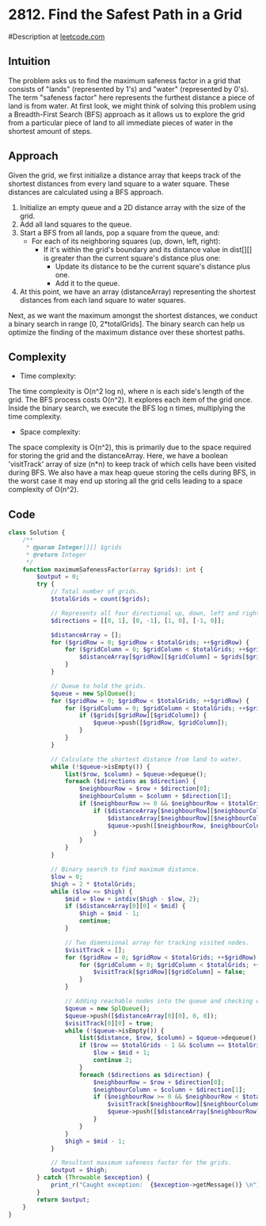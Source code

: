 # 2812. Find the Safest Path in a Grid
#Description at [leetcode.com](https://leetcode.com/problems/find-the-safest-path-in-a-grid/description/)

## Intuition
The problem asks us to find the maximum safeness factor in a grid that consists of "lands" (represented by 1's) and 
"water" (represented by 0's). The term "safeness factor" here represents the furthest distance a piece of land is from 
water. At first look, we might think of solving this problem using a Breadth-First Search (BFS) approach as it allows us to 
explore the grid from a particular piece of land to all immediate pieces of water in the shortest amount of steps.

## Approach
Given the grid, we first initialize a distance array that keeps track of the shortest distances from every land square 
to a water square. These distances are calculated using a BFS approach.

1. Initialize an empty queue and a 2D distance array with the size of the grid.
2. Add all land squares to the queue.
3. Start a BFS from all lands, pop a square from the queue, and:
    - For each of its neighboring squares (up, down, left, right):
        - If it's within the grid's boundary and its distance value in dist[][] is greater than the current square's 
          distance plus one:
            - Update its distance to be the current square's distance plus one.
            - Add it to the queue.
4. At this point, we have an array (distanceArray) representing the shortest distances from each land square to water 
   squares.

Next, as we want the maximum amongst the shortest distances, we conduct a binary search in range [0, 2*totalGrids]. 
The binary search can help us optimize the finding of the maximum distance over these shortest paths.

## Complexity
- Time complexity:

The time complexity is O(n^2 log n), where n is each side's length of the grid. The BFS process costs O(n^2). It explores each item of the grid once. Inside the binary search, we execute the BFS log n times, multiplying the time complexity.

- Space complexity:

The space complexity is O(n^2), this is primarily due to the space required for storing the grid and the distanceArray. Here, we have a boolean 'visitTrack' array of size (n*n) to keep track of which cells have been visited during BFS. We also have a max heap queue storing the cells during BFS, in the worst case it may end up storing all the grid cells leading to a space complexity of O(n^2).

## Code
```php
class Solution {
    /**
     * @param Integer[][] $grids
     * @return Integer
     */
    function maximumSafenessFactor(array $grids): int {
        $output = 0;
        try {
            // Total number of grids.
            $totalGrids = count($grids);

            // Represents all four directional up, down, left and right.
            $directions = [[0, 1], [0, -1], [1, 0], [-1, 0]];

            $distanceArray = [];
            for ($gridRow = 0; $gridRow < $totalGrids; ++$gridRow) {
                for ($gridColumn = 0; $gridColumn < $totalGrids; ++$gridColumn) {
                    $distanceArray[$gridRow][$gridColumn] = $grids[$gridRow][$gridColumn] ? 0 : PHP_INT_MAX;
                }
            }

            // Queue to hold the grids.
            $queue = new SplQueue();
            for ($gridRow = 0; $gridRow < $totalGrids; ++$gridRow) {
                for ($gridColumn = 0; $gridColumn < $totalGrids; ++$gridColumn) {
                    if ($grids[$gridRow][$gridColumn]) {
                        $queue->push([$gridRow, $gridColumn]);
                    }
                }
            }

            // Calculate the shortest distance from land to water.
            while (!$queue->isEmpty()) {
                list($row, $column) = $queue->dequeue();
                foreach ($directions as $direction) {
                    $neighbourRow = $row + $direction[0];
                    $neighbourColumn = $column + $direction[1];
                    if ($neighbourRow >= 0 && $neighbourRow < $totalGrids && $neighbourColumn >= 0 && $neighbourColumn < $totalGrids) {
                        if ($distanceArray[$neighbourRow][$neighbourColumn] > $distanceArray[$row][$column] + 1) {
                            $distanceArray[$neighbourRow][$neighbourColumn] = $distanceArray[$row][$column] + 1;
                            $queue->push([$neighbourRow, $neighbourColumn]);
                        }
                    }
                }
            }

            // Binary search to find maximum distance.
            $low = 0;
            $high = 2 * $totalGrids;
            while ($low <= $high) {
                $mid = $low + intdiv($high - $low, 2);
                if ($distanceArray[0][0] < $mid) {
                    $high = $mid - 1;
                    continue;
                }

                // Two dimensional array for tracking visited nodes.
                $visitTrack = [];
                for ($gridRow = 0; $gridRow < $totalGrids; ++$gridRow) {
                    for ($gridColumn = 0; $gridColumn < $totalGrids; ++$gridColumn) {
                        $visitTrack[$gridRow][$gridColumn] = false;
                    }
                }

                // Adding reachable nodes into the queue and checking end condition.
                $queue = new SplQueue();
                $queue->push([$distanceArray[0][0], 0, 0]);
                $visitTrack[0][0] = true;
                while (!$queue->isEmpty()) {
                    list($distance, $row, $column) = $queue->dequeue();
                    if ($row == $totalGrids - 1 && $column == $totalGrids - 1) {
                        $low = $mid + 1;
                        continue 2;
                    }
                    foreach ($directions as $direction) {
                        $neighbourRow = $row + $direction[0];
                        $neighbourColumn = $column + $direction[1];
                        if ($neighbourRow >= 0 && $neighbourRow < $totalGrids && $neighbourColumn >= 0 && $neighbourColumn < $totalGrids && !$visitTrack[$neighbourRow][$neighbourColumn] && $distanceArray[$neighbourRow][$neighbourColumn] >= $mid) {
                            $visitTrack[$neighbourRow][$neighbourColumn] = true;
                            $queue->push([$distanceArray[$neighbourRow][$neighbourColumn], $neighbourRow, $neighbourColumn]);
                        }
                    }
                }
                $high = $mid - 1;
            }

            // Resultant maximum safeness factor for the grids.
            $output = $high;
        } catch (Throwable $exception) {
            print_r("Caught exception:  {$exception->getMessage()} \n");
        }
        return $output;
    }
}
```